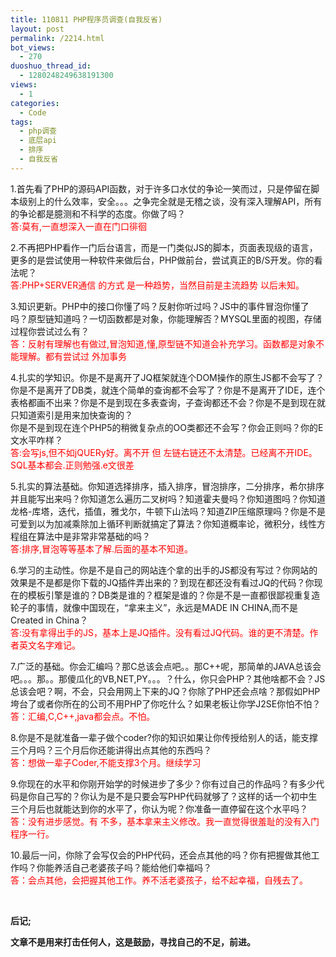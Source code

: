```yaml
---
title: 110811 PHP程序员调查(自我反省)
layout: post
permalink: /2214.html
bot_views:
  - 270
duoshuo_thread_id:
  - 1280248249638191300
views:
  - 1
categories:
  - Code
tags:
  - php调查
  - 底层api
  - 排序
  - 自我反省
---
```

1.首先看了PHP的源码API函数，对于许多口水仗的争论一笑而过，只是停留在脚本级别上的什么效率，安全。。。之争完全就是无稽之谈，没有深入理解API，所有的争论都是臆测和不科学的态度。你做了吗？  
<span style="color: #ff0000;">答:莫有,一直想深入一直在门口徘徊</span>

2.不再把PHP看作一门后台语言，而是一门类似JS的脚本，页面表现级的语言，更多的是尝试使用一种软件来做后台，PHP做前台，尝试真正的B/S开发。你的看法呢？  
<span style="color: #ff0000;">答:PHP+SERVER通信 的方式 是一种趋势，当然目前是主流趋势 以后未知。</span>

3.知识更新。PHP中的接口你懂了吗？反射你听过吗？JS中的事件冒泡你懂了吗？原型链知道吗？一切函数都是对象，你能理解否？MYSQL里面的视图，存储过程你尝试过么有？  
<span style="color: #ff0000;">答：反射有理解也有做过,冒泡知道,懂,原型链不知道会补充学习。函数都是对象不能理解。都有尝试过 外加事务</span>

4.扎实的学知识。你是不是离开了JQ框架就连个DOM操作的原生JS都不会写了？你是不是离开了DB类，就连个简单的查询都不会写了？你是不是离开了IDE，连个表格都画不出来？你是不是到现在多表查询，子查询都还不会？你是不是到现在就只知道索引是用来加快查询的？  
你是不是到现在连个PHP5的稍微复杂点的OO类都还不会写？你会正则吗？你的E文水平咋样？  
<span style="color: #ff0000;">答:会写js,但不如jQUERy好。离不开 但 左链右链还不太清楚。已经离不开IDE。SQL基本都会.正则勉强.e文很差</span>

5.扎实的算法基础。你知道选择排序，插入排序，冒泡排序，二分排序，希尔排序并且能写出来吗？你知道怎么遍历二叉树吗？知道霍夫曼吗？你知道图吗？你知道龙格-库塔，迭代，插值，雅戈尔，牛顿下山法吗？知道ZIP压缩原理吗？你是不是可爱到以为加减乘除加上循环判断就搞定了算法？你知道概率论，微积分，线性方程组在算法中是非常非常基础的吗？  
<span style="color: #ff0000;">答:排序,冒泡等等基本了解.后面的基本不知道。</span>

6.学习的主动性。你是不是自己的网站连个拿的出手的JS都没有写过？你网站的效果是不是都是你下载的JQ插件弄出来的？到现在都还没有看过JQ的代码？你现在的模板引擎是谁的？DB类是谁的？框架是谁的？你是不是一直都很鄙视重复造轮子的事情，就像中国现在，“拿来主义”，永远是MADE IN CHINA,而不是Created in China？  
<span style="color: #ff0000;">答:没有拿得出手的JS，基本上是JQ插件。没有看过JQ代码。谁的更不清楚。作者英文名字难记。</span>

7.广泛的基础。你会汇编吗？那C总该会点吧。。那C++呢，那简单的JAVA总该会吧。。。那。。那傻瓜化的VB,NET,PY。。。？什么，你只会PHP？其他啥都不会？JS总该会吧？啊，不会，只会用网上下来的JQ？你除了PHP还会点啥？那假如PHP垮台了或者你所在的公司不用PHP了你吃什么？如果老板让你学J2SE你怕不怕？  
<span style="color: #ff0000;">答：汇编,C,C++,java都会点。不怕。</span>

8.你是不是就准备一辈子做个coder?你的知识如果让你传授给别人的话，能支撑三个月吗？三个月后你还能讲得出点其他的东西吗？  
<span style="color: #ff0000;">答：想做一辈子Coder,不能支撑3个月。继续学习</span>

9.你现在的水平和你刚开始学的时候进步了多少？你有过自己的作品吗？有多少代码是你自己写的？你认为是不是只要会写PHP代码就够了？这样的话一个初中生三个月后也就能达到你的水平了，你认为呢？你准备一直停留在这个水平吗？  
<span style="color: #ff0000;">答：没有进步感觉。有 不多，基本拿来主义修改。我一直觉得很羞耻的没有入门程序一行。</span>

10.最后一问，你除了会写仅会的PHP代码，还会点其他的吗？你有把握做其他工作吗？你能养活自己老婆孩子吗？能给他们幸福吗？  
<span style="color: #ff0000;">答：会点其他，会把握其他工作。养不活老婆孩子，给不起幸福，自残去了。</span>

&nbsp;

**后记;**

**文章不是用来打击任何人，这是鼓励，寻找自己的不足，前进。**